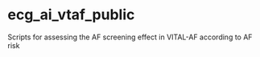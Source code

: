 # ecg_ai_vtaf_public
Scripts for assessing the AF screening effect in VITAL-AF according to AF risk
